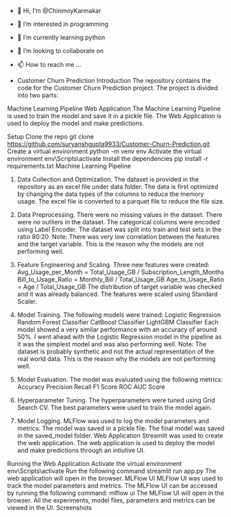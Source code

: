- 👋 Hi, I’m @ChinmoyKarmakar
- 👀 I’m interested in programming
- 🌱 I’m currently learning python
- 💞️ I’m looking to collaborate on
- 📫 How to reach me ...

- Customer Churn Prediction
Introduction
The repository contains the code for the Customer Churn Prediction project. The project is divided into two parts:

Machine Learning Pipeline
Web Application
The Machine Learning Pipeline is used to train the model and save it in a pickle file. The Web Application is used to deploy the model and make predictions.

Setup
Clone the repo
git clone https://github.com/suryanshgupta9933/Customer-Churn-Prediction.git
Create a virtual environment
python -m venv env
Activate the virtual environment
env\Scripts\activate
Install the dependencies
pip install -r requirements.txt
Machine Learning Pipeline
1. Data Collection and Optimization.
The dataset is provided in the repository as an excel file under data folder.
The data is first optimized by changing the data types of the columns to reduce the memory usage.
The excel file is converted to a parquet file to reduce the file size.
2. Data Preprocessing.
There were no missing values in the dataset.
There were no outliers in the dataset.
The categorical columns were encoded using Label Encoder.
The dataset was split into train and test sets in the ratio 80:20.
Note: There was very low correlation between the features and the target variable. This is the reason why the models are not performing well.

3. Feature Engineering and Scaling.
Three new features were created:
Avg_Usage_per_Month = Total_Usage_GB / Subscription_Length_Months
Bill_to_Usage_Ratio = Monthly_Bill / Total_Usage_GB
Age_to_Usage_Ratio = Age / Total_Usage_GB
The distribution of target variable was checked and it was already balanced.
The features were scaled using Standard Scaler.
4. Model Training.
The following models were trained:
Logistic Regression
Random Forest Classifier
CatBoost Classifier
LightGBM Classifier
Each model showed a very similar performance with an accuracy of around 50%.
I went ahead with the Logistic Regression model in the pipeline as it was the simplest model and was also performing well.
Note: The dataset is probably synthetic and not the actual representation of the real world data. This is the reason why the models are not performing well.

5. Model Evaluation.
The model was evaluated using the following metrics:
Accuracy
Precision
Recall
F1 Score
ROC AUC Score
5. Hyperparameter Tuning.
The hyperparameters were tuned using Grid Search CV.
The best parameters were used to train the model again.
6. Model Logging.
MLFlow was used to log the model parameters and metrics.
The model was saved in a pickle file.
The final model was saved in the saved_model folder.
Web Application
Streamlit was used to create the web application. The web application is used to deploy the model and make predictions through an intiutive UI.

Running the Web Application
Activate the virtual environment
env\Scripts\activate
Run the following command
streamlit run app.py
The web application will open in the browser.
MLFlow UI
MLFlow UI was used to track the model parameters and metrics. The MLFlow UI can be accessed by running the following command:
mlflow ui
The MLFlow UI will open in the browser.
All the experiments, model files, parameters and metrics can be viewed in the UI.
Screenshots
